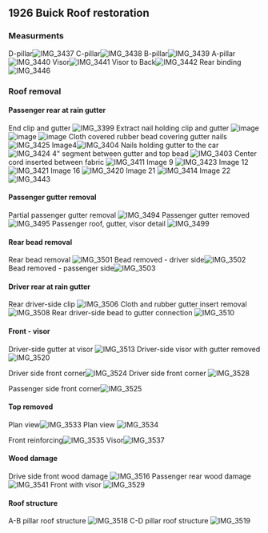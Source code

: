 ## 1926 Buick Roof restoration
### Measurments


D-pillar![IMG_3437](https://user-images.githubusercontent.com/1431998/82601935-50ae3480-9b7e-11ea-94cf-b16d0c99db0a.jpg)
C-pillar![IMG_3438](https://user-images.githubusercontent.com/1431998/82601936-5146cb00-9b7e-11ea-8d40-5eef44157162.jpg)
B-pillar![IMG_3439](https://user-images.githubusercontent.com/1431998/82601939-5146cb00-9b7e-11ea-8c74-76202dbf5469.jpg)
A-pillar![IMG_3440](https://user-images.githubusercontent.com/1431998/82601941-51df6180-9b7e-11ea-92b0-4e154b1485a8.jpg)
Visor![IMG_3441](https://user-images.githubusercontent.com/1431998/82601942-51df6180-9b7e-11ea-93d3-7d6ee80b2839.jpg)
Visor to Back![IMG_3442](https://user-images.githubusercontent.com/1431998/82601943-51df6180-9b7e-11ea-8820-ef3b42c3918f.jpg)
Rear binding![IMG_3446](https://user-images.githubusercontent.com/1431998/82604102-c1a31b80-9b81-11ea-8933-5457f53722ca.jpg)





### Roof removal
#### Passenger rear at rain gutter
End clip and gutter ![IMG_3399](https://user-images.githubusercontent.com/1431998/82164015-6371f200-987c-11ea-95fa-3642bb5d9bca.jpg)
Extract nail holding clip and gutter ![image](https://user-images.githubusercontent.com/1431998/82164019-6836a600-987c-11ea-9a5c-bf96add66f02.jpg)
![image](https://user-images.githubusercontent.com/1431998/82164009-5ce37a80-987c-11ea-97e5-8e250ffe6c4c.jpg)
![image](https://user-images.githubusercontent.com/1431998/82164019-6836a600-987c-11ea-9a5c-bf96add66f02.jpg)
Cloth covered rubber bead covering gutter nails ![IMG_3425](https://user-images.githubusercontent.com/1431998/82373368-7a832200-99eb-11ea-8e8a-0af824007577.jpg)
Image4![IMG_3404](https://user-images.githubusercontent.com/1431998/82164000-51904f00-987c-11ea-8edb-09522fdee0c7.jpg)
Nails holding gutter to the car ![IMG_3424](https://user-images.githubusercontent.com/1431998/82373396-866ee400-99eb-11ea-9d65-e22e13f843b9.jpg)
4" segment between gutter and top bead ![IMG_3403](https://user-images.githubusercontent.com/1431998/82164002-56550300-987c-11ea-934e-0a3ff299daed.jpg)
Center cord inserted between fabric ![IMG_3411](https://user-images.githubusercontent.com/1431998/82454205-786aa300-9a7f-11ea-85a2-15fea6b50c08.jpg)
Image 9 ![IMG_3423](https://user-images.githubusercontent.com/1431998/82373408-8969d480-99eb-11ea-8d46-e677c9da2a37.jpg)
Image 12![IMG_3421](https://user-images.githubusercontent.com/1431998/82373423-8c64c500-99eb-11ea-9e33-bda185bd9d2d.jpg)
Image 16 ![IMG_3420](https://user-images.githubusercontent.com/1431998/82373636-dea5e600-99eb-11ea-86a7-51b890f89d6c.jpg)
Image 21 ![IMG_3414](https://user-images.githubusercontent.com/1431998/82373661-e4033080-99eb-11ea-85cf-c61bf930c00c.jpg)
Image 22 ![IMG_3443](https://user-images.githubusercontent.com/1431998/82604099-c10a8500-9b81-11ea-9a76-2f6f0c89baeb.jpg)

#### Passenger gutter removal
Partial passenger gutter removal ![IMG_3494](https://user-images.githubusercontent.com/1431998/82720337-ba166c00-9c80-11ea-8f69-c60b7b2678d0.jpg)
Passenger gutter removed![IMG_3495](https://user-images.githubusercontent.com/1431998/82720338-baaf0280-9c80-11ea-9543-63358518a277.jpg)
Passenger roof, gutter, visor detail ![IMG_3499](https://user-images.githubusercontent.com/1431998/82720340-baaf0280-9c80-11ea-8784-f897cc706bb9.jpg)
#### Rear bead removal
Rear bead removal ![IMG_3501](https://user-images.githubusercontent.com/1431998/82720341-bb479900-9c80-11ea-8d8f-1f75c8edbff3.jpg)
Bead removed - driver side![IMG_3502](https://user-images.githubusercontent.com/1431998/82720342-bb479900-9c80-11ea-9bf7-3395a6413aa7.jpg)
Bead removed - passenger side![IMG_3503](https://user-images.githubusercontent.com/1431998/82720335-b97dd580-9c80-11ea-9e08-9bb660081f13.jpg)
#### Driver rear at rain gutter
Rear driver-side clip ![IMG_3506](https://user-images.githubusercontent.com/1431998/82720446-be8f5480-9c81-11ea-8924-90362ac189e8.jpg)
Cloth and rubber gutter insert removal ![IMG_3508](https://user-images.githubusercontent.com/1431998/82720447-bf27eb00-9c81-11ea-9088-0b8629b5644a.jpg)
Rear driver-side bead to gutter connection ![IMG_3510](https://user-images.githubusercontent.com/1431998/82720448-bf27eb00-9c81-11ea-8e89-33400cb661f6.jpg)
#### Front - visor
Driver-side gutter at visor ![IMG_3513](https://user-images.githubusercontent.com/1431998/82720449-bfc08180-9c81-11ea-977d-3e269a0c026f.jpg)
Driver-side visor with gutter removed ![IMG_3520](https://user-images.githubusercontent.com/1431998/82720445-bdf6be00-9c81-11ea-96e8-3aba740b6d2f.jpg)

Driver side front corner![IMG_3524](https://user-images.githubusercontent.com/1431998/82742777-3b790780-9d30-11ea-9fdb-8c2ad2cb6373.jpg)
Driver side front corner 
![IMG_3528](https://user-images.githubusercontent.com/1431998/82742806-695e4c00-9d30-11ea-83c7-94c1007f2bdd.jpg)




Passenger side front corner![IMG_3525](https://user-images.githubusercontent.com/1431998/82742779-3e73f800-9d30-11ea-96b4-5be4742de32c.jpg)



#### Top removed
Plan view![IMG_3533](https://user-images.githubusercontent.com/1431998/82742829-a9bdca00-9d30-11ea-8aaa-fad126659e56.jpg)
Plan view ![IMG_3534](https://user-images.githubusercontent.com/1431998/82742830-aa566080-9d30-11ea-8cf8-4ff2a29db94a.jpg)

Front reinforcing![IMG_3535](https://user-images.githubusercontent.com/1431998/82742855-06b98000-9d31-11ea-93e2-281d6fb2182b.jpg)
Visor![IMG_3537](https://user-images.githubusercontent.com/1431998/82742856-0e792480-9d31-11ea-87e6-cc9f1f3cb973.jpg)



#### Wood damage
Drive side front wood damage ![IMG_3516](https://user-images.githubusercontent.com/1431998/82720450-bfc08180-9c81-11ea-95a3-4ea894506cee.jpg)
Passenger rear wood damage![IMG_3541](https://user-images.githubusercontent.com/1431998/82742862-15079c00-9d31-11ea-8804-9f92632513ce.jpg)
Front with visor ![IMG_3529](https://user-images.githubusercontent.com/1431998/82742817-84c95700-9d30-11ea-80cd-414e6f9a428d.jpg)
#### Roof structure
A-B pillar roof structure ![IMG_3518](https://user-images.githubusercontent.com/1431998/82720451-c0591800-9c81-11ea-8a23-29f9fd8d94fd.jpg)
C-D pillar roof structure ![IMG_3519](https://user-images.githubusercontent.com/1431998/82720452-c0591800-9c81-11ea-9c6d-6388538e3d8c.jpg)
